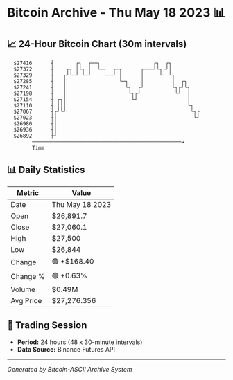 # Bitcoin Archive - Thu May 18 2023 📊

## 📈 24-Hour Bitcoin Chart (30m intervals)

```
  $27416      ┤       ┌┐  ┌──┐                 ┌┐  ┌┐          
  $27372      ┤    ┌┐ │└┐ │  └─┐  ┌─┐      ┌───┘└┐┌┘│          
  $27329      ┤   ┌┘└─┘ └─┘    └──┘ │      │     └┘ └┐         
  $27285      ┤   │                 └─┐    │         │  ┌┐     
  $27241      ┤   │                   └┐  ┌┘         └┐┌┘└┐    
  $27198      ┤   │                    └┐┌┘           └┘  │    
  $27154      ┤ ┌┐│                     └┘                │    
  $27110      ┤ │││                                       └┐   
  $27067      ┤┌┘└┘                                        └┐┌ 
  $27023      ┤│                                            └┘ 
  $26980      ┤│                                               
  $26936      ┤│                                               
  $26892      ┼┘                                               
        ────────────────────────────────────────────────→
        Time
```

## 📊 Daily Statistics

| Metric | Value |
|--------|-------|
| Date | Thu May 18 2023 |
| Open | $26,891.7 |
| Close | $27,060.1 |
| High | $27,500 |
| Low | $26,844 |
| Change | 🟢 +$168.40 |
| Change % | 🟢 +0.63% |
| Volume | $0.49M |
| Avg Price | $27,276.356 |

## 📅 Trading Session

- **Period:** 24 hours (48 x 30-minute intervals)
- **Data Source:** Binance Futures API

---
*Generated by Bitcoin-ASCII Archive System*
